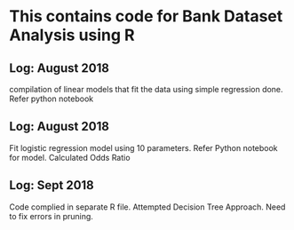 # This contains code for Bank Dataset Analysis using R

## Log: August 2018
 compilation of linear models that fit the data using simple regression done. Refer python notebook

## Log: August 2018
 Fit logistic regression model using 10 parameters. 
 Refer Python notebook for model.
 Calculated Odds Ratio 

## Log: Sept 2018
 Code complied in separate R file.
 Attempted Decision Tree Approach. Need to fix errors in pruning. 
